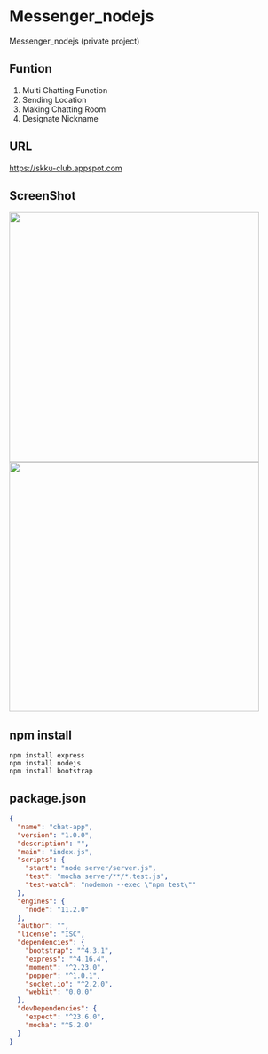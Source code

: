 # Messenger_nodejs
Messenger_nodejs (private project)

## Funtion

1. Multi Chatting Function
2. Sending Location
3. Making Chatting Room
4. Designate Nickname

## URL
https://skku-club.appspot.com


## ScreenShot
<div>
  <img width="450" src="https://user-images.githubusercontent.com/37185394/59769567-5f8ec600-92e1-11e9-89e3-f250bea68a1a.JPG"/>
  <img width="450" src ="https://user-images.githubusercontent.com/37185394/59769568-60275c80-92e1-11e9-8db9-adca2ef14997.JPG"/>
</div>

## npm install 

```nodejs
npm install express
npm install nodejs
npm install bootstrap
```

## package.json

```json
{
  "name": "chat-app",
  "version": "1.0.0",
  "description": "",
  "main": "index.js",
  "scripts": {
    "start": "node server/server.js",
    "test": "mocha server/**/*.test.js",
    "test-watch": "nodemon --exec \"npm test\""
  },
  "engines": {
    "node": "11.2.0"
  },
  "author": "",
  "license": "ISC",
  "dependencies": {
    "bootstrap": "^4.3.1",
    "express": "^4.16.4",
    "moment": "^2.23.0",
    "popper": "^1.0.1",
    "socket.io": "^2.2.0",
    "webkit": "0.0.0"
  },
  "devDependencies": {
    "expect": "^23.6.0",
    "mocha": "^5.2.0"
  }
}
```

